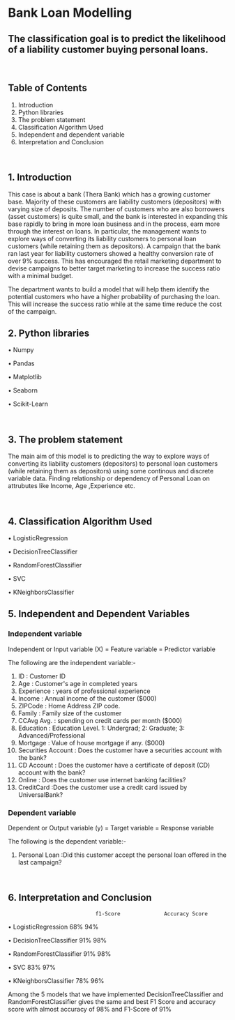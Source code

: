 # Bank Loan Modelling

## The classification goal is to predict the likelihood of a liability customer buying personal loans.
&nbsp; &nbsp; &nbsp; &nbsp;

## Table of Contents

1.	Introduction
2.	Python libraries
3.	The problem statement
4.	Classification Algorithm Used
5.	Independent and dependent variable
6.	Interpretation and Conclusion


&nbsp; &nbsp; &nbsp; &nbsp;

## 1.	Introduction

This case is about a bank (Thera Bank) which has a growing customer base. Majority of these customers are liability customers (depositors) with varying size of deposits. The number of customers who are also borrowers (asset customers) is quite small, and the bank is interested in expanding this base rapidly to bring in more loan business and in the process, earn more through the interest on loans. In particular, the management wants to explore ways of converting its liability customers to personal loan customers (while retaining them as depositors). A campaign that the bank ran last year for liability customers showed a healthy conversion rate of over 9% success. This has encouraged the retail marketing department to devise campaigns to better target marketing to increase the success ratio with a minimal budget.

The department wants to build a model that will help them identify the potential customers who have a higher probability of purchasing the loan. This will increase the success ratio while at the same time reduce the cost of the campaign.
&nbsp; &nbsp; &nbsp; &nbsp;

## 2.	Python libraries

 •	Numpy

 •	Pandas

 •	Matplotlib

 •	Seaborn

 •	Scikit-Learn

&nbsp; &nbsp; &nbsp; &nbsp;

## 3.	The problem statement

The main aim of this model is to predicting the way to explore ways of converting its liability customers (depositors) to personal loan customers (while retaining them as depositors) using some continous and discrete variable data. Finding relationship or dependency of Personal Loan on attrubutes like Income, Age ,Experience etc.

&nbsp; &nbsp; &nbsp; &nbsp;

## 4.	Classification Algorithm Used
  •	LogisticRegression

  •	DecisionTreeClassifier

  •	RandomForestClassifier

  •	SVC

  •	KNeighborsClassifier
&nbsp; &nbsp; &nbsp; &nbsp;

## 5.	Independent and Dependent Variables

### Independent variable

Independent or Input variable (X) = Feature variable = Predictor variable

The following are the independent variable:-

  1.  ID	       : Customer ID							
  2.  Age	       : Customer's age in completed years							
  3.  Experience : years of professional experience							
  4.  Income	   : Annual income of the customer ($000)							
  5.  ZIPCode	   : Home Address ZIP code.							
  6.  Family	   : Family size of the customer							
  7.  CCAvg	Avg. : spending on credit cards per month ($000)							
  8.  Education	 : Education Level. 1: Undergrad; 2: Graduate; 3: Advanced/Professional							
  9.  Mortgage	 : Value of house mortgage if any. ($000)														
  10. Securities Account	: Does the customer have a securities account with the bank?							
  11. CD Account : Does the customer have a certificate of deposit (CD) account with the bank?							 
  12. Online	   : Does the customer use internet banking facilities?							
  13. CreditCard :Does the customer use a credit card issued by UniversalBank?							


### Dependent variable

Dependent or Output variable (y) = Target variable = Response variable

The following is the dependent variable:-

  1. Personal Loan :Did this customer accept the personal loan offered in the last campaign?

&nbsp; &nbsp; &nbsp; &nbsp;

## 6.	Interpretation and Conclusion
                                f1-Score              Accuracy Score

•	LogisticRegression              68%                    94%    

•	DecisionTreeClassifier          91%                    98%

•	RandomForestClassifier          91%                    98%

•	SVC                             83%                    97%

•	KNeighborsClassifier            78%                    96%

Among the 5 models that we have implemented DecisionTreeClassifier and RandomForestClassifier gives the same and best F1 Score and accuracy score with almost accuracy of 98% and F1-Score of 91%

&nbsp; &nbsp; &nbsp; &nbsp;
